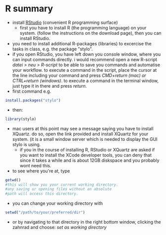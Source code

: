# R summary
- install [RStudio][1] (convenient R programming surface)
	- first you have to install R (the programming language) on your system. (follow the instructions on the download page), then you can install RStudio.
- you need to install additional R-packages (libraries) to excercise the tasks in class, e.g. the package "stylo".
- if you open RStudio, you have left down you console window, where you can input commands directly. i would recommend open a new R-script *datei \> neu \> R-script* to be able to save you commands and automatise your workflow. to execute a command in the script, place the cursor at the line including your command and press *CMD+return (mac) or CTRL+return (windows)*. to execute a command in the terminal window, just type it in there and press *return*.
- first command e.g. 
```r
install.packages("stylo")
```
- then:
```r
library(stylo)
```
- mac users at this point may see a message saying you have to install XQuartz. do so, open the link provided and install XQuartz for your system. (it is a small window server which is needed to display the GUI stylo is using.
	- if you in the course of installing R, RStudio or XQuartz are asked if you want to install the XCode developer tools, you can deny that since it takes a while and is about 12GB diskspace and you probably wont need this.
- to see where you're at, type 
```r
getwd()
#this will show you your current working directory.
#any saving or opening files without an absolute
#path will access this directory.
```
- you can change your working directory with
```r
setwd("/path/to/your/preferred/dir")
```
- or by navigating to that directory in the right bottom window, clicking the zahnrad and choose: *set as working directory*

[1]:	https://posit.co